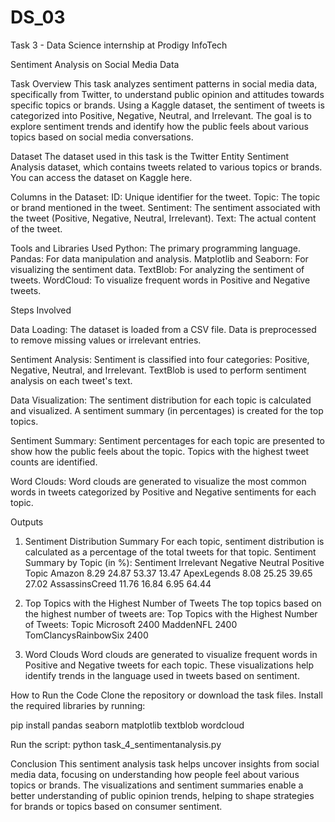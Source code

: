 # DS_03
Task 3 - Data Science internship at Prodigy InfoTech

Sentiment Analysis on Social Media Data

Task Overview
This task analyzes sentiment patterns in social media data, specifically from Twitter, to understand public opinion and attitudes towards specific topics or brands. Using a Kaggle dataset, the sentiment of tweets is categorized into Positive, Negative, Neutral, and Irrelevant. The goal is to explore sentiment trends and identify how the public feels about various topics based on social media conversations.

Dataset
The dataset used in this task is the Twitter Entity Sentiment Analysis dataset, which contains tweets related to various topics or brands. You can access the dataset on Kaggle here.

Columns in the Dataset:
ID: Unique identifier for the tweet.
Topic: The topic or brand mentioned in the tweet.
Sentiment: The sentiment associated with the tweet (Positive, Negative, Neutral, Irrelevant).
Text: The actual content of the tweet.

Tools and Libraries Used
Python: The primary programming language.
Pandas: For data manipulation and analysis.
Matplotlib and Seaborn: For visualizing the sentiment data.
TextBlob: For analyzing the sentiment of tweets.
WordCloud: To visualize frequent words in Positive and Negative tweets.

Steps Involved

Data Loading:
The dataset is loaded from a CSV file.
Data is preprocessed to remove missing values or irrelevant entries.

Sentiment Analysis:
Sentiment is classified into four categories: Positive, Negative, Neutral, and Irrelevant.
TextBlob is used to perform sentiment analysis on each tweet's text.

Data Visualization:
The sentiment distribution for each topic is calculated and visualized.
A sentiment summary (in percentages) is created for the top topics.

Sentiment Summary:
Sentiment percentages for each topic are presented to show how the public feels about the topic.
Topics with the highest tweet counts are identified.

Word Clouds:
Word clouds are generated to visualize the most common words in tweets categorized by Positive and Negative sentiments for each topic.

Outputs
1. Sentiment Distribution Summary
For each topic, sentiment distribution is calculated as a percentage of the total tweets for that topic.
Sentiment Summary by Topic (in %):
Sentiment                          Irrelevant   Negative    Neutral   Positive
Topic
Amazon                               8.29       24.87      53.37     13.47
ApexLegends                          8.08       25.25      39.65     27.02
AssassinsCreed                       11.76      16.84      6.95      64.44

3. Top Topics with the Highest Number of Tweets
The top topics based on the highest number of tweets are:
Top Topics with the Highest Number of Tweets:
Topic
Microsoft               2400
MaddenNFL               2400
TomClancysRainbowSix    2400

4. Word Clouds
Word clouds are generated to visualize frequent words in Positive and Negative tweets for each topic. These visualizations help identify trends in the language used in tweets based on sentiment.

How to Run the Code
Clone the repository or download the task files.
Install the required libraries by running:

pip install pandas seaborn matplotlib textblob wordcloud

Run the script:
python task_4_sentimentanalysis.py

Conclusion
This sentiment analysis task helps uncover insights from social media data, focusing on understanding how people feel about various topics or brands. The visualizations and sentiment summaries enable a better understanding of public opinion trends, helping to shape strategies for brands or topics based on consumer sentiment.
